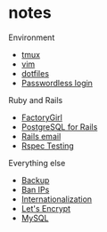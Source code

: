 notes
=====
Environment
* [tmux](tmux.md)
* [vim](vim.md)
* [dotfiles](https://github.com/janosrusiczki/dotfiles)
* [Passwordless login](passwordless-login.md)

Ruby and Rails
* [FactoryGirl](factorygirl.md)
* [PostgreSQL for Rails](postgresql-for-rails.md)
* [Rails email](rails-email.md)
* [Rspec Testing](rspec-testing.md)

Everything else
* [Backup](backup.md)
* [Ban IPs](ban-ips.md)
* [Internationalization](internationalization.md)
* [Let's Encrypt](letsencrypt.md)
* [MySQL](mysql.md)
